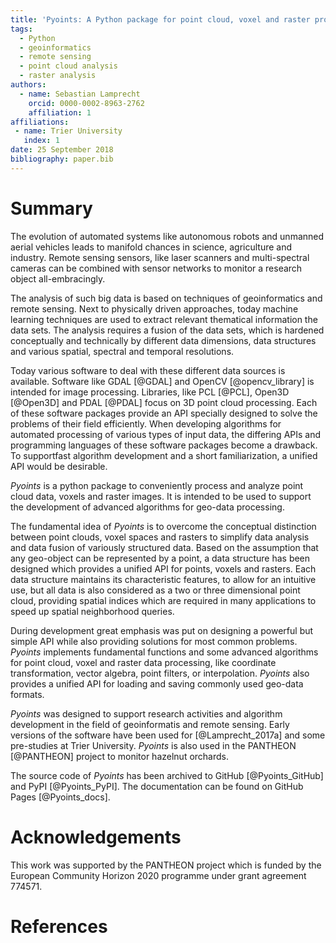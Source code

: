 ```yaml
---
title: 'Pyoints: A Python package for point cloud, voxel and raster processing.'
tags:
  - Python
  - geoinformatics
  - remote sensing
  - point cloud analysis
  - raster analysis
authors:
  - name: Sebastian Lamprecht
    orcid: 0000-0002-8963-2762
    affiliation: 1
affiliations:
 - name: Trier University
   index: 1
date: 25 September 2018
bibliography: paper.bib
---
```



# Summary

The evolution of automated systems like autonomous robots and unmanned aerial 
vehicles leads to manifold chances in science, agriculture and industry.
Remote sensing sensors, like laser scanners and multi-spectral cameras can be
combined with sensor networks to monitor a research object all-embracingly.

The analysis of such big data is based on techniques of geoinformatics and 
remote sensing. Next to physically driven approaches, today machine learning 
techniques are used to extract relevant thematical information the data sets.
The analysis requires a fusion of the data sets, which is hardened conceptually
and technically by different data dimensions, data structures and various 
spatial, spectral and temporal resolutions.

Today various software to deal with these different data sources is available.
Software like GDAL [@GDAL] and OpenCV [@opencv_library] is intended for image 
processing. Libraries, like PCL [@PCL], Open3D [@Open3D] and PDAL [@PDAL] focus
on 3D point cloud processing. Each of these software packages provide an API 
specially designed to solve the problems of their field efficiently. When 
developing algorithms for automated processing of various types of input data, 
the differing APIs and programming languages of these software packages become 
a drawback. To supportfast  algorithm development and a short familiarization, 
a unified API would be desirable.

*Pyoints* is a python package to conveniently process and analyze point
cloud data, voxels and raster images. It is intended to be used to support
the development of advanced algorithms for geo-data processing.

The fundamental idea of *Pyoints* is to overcome the conceptual distinction 
between point clouds, voxel spaces and rasters to simplify data analysis 
and data fusion of variously structured data. Based on the assumption that any 
geo-object can be represented by a point, a data structure has been designed 
which provides a unified API for points, voxels and rasters. Each data 
structure maintains its characteristic features, to allow for an intuitive use, 
but all data is also considered as a two or three dimensional point cloud, 
providing spatial indices which are required in many applications to speed up 
spatial neighborhood queries.

During development great emphasis was put on designing a powerful but simple 
API while also providing solutions for most common problems. *Pyoints* 
implements fundamental functions and some advanced algorithms for point cloud, 
voxel and raster data processing, like coordinate transformation, vector
algebra, point filters, or interpolation. *Pyoints* also provides a unified 
API for loading and saving commonly used geo-data formats.

*Pyoints* was designed to support research activities and algorithm
development in the field of geoinformatis and remote sensing. Early versions of 
the software have been used for [@Lamprecht_2017a] and some pre-studies at 
Trier University. *Pyoints* is also used in the PANTHEON [@PANTHEON] project to 
monitor hazelnut orchards.

The source code of *Pyoints* has been archived to GitHub [@Pyoints_GitHub] and
PyPI [@Pyoints_PyPI]. The documentation can be found on GitHub Pages 
[@Pyoints_docs].


# Acknowledgements

This work was supported by the PANTHEON project which is funded by the European
Community Horizon 2020 programme under grant agreement 774571.


# References